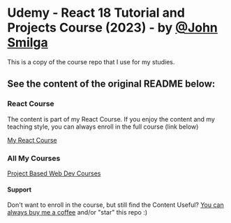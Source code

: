 # Udemy - React 18 Tutorial and Projects Course (2023) - by [@John Smilga](https://www.udemy.com/course/react-tutorial-and-projects-course/#instructor-1)
This is a copy of the course repo that I use for my studies.

## See the content of the original README below:
### React Course

The content is part of my React Course. If you enjoy the content and my teaching style, you can always enroll in the full course (link below)

[My React Course](https://www.udemy.com/course/react-tutorial-and-projects-course/?referralCode=FEE6A921AF07E2563CEF)

### All My Courses

[Project Based Web Dev Courses](https://www.johnsmilga.com/)

#### Support

Don't want to enroll in the course, but still find the Content Useful? [You can always buy me a coffee](https://www.buymeacoffee.com/johnsmilga) and/or "star" this repo :)
